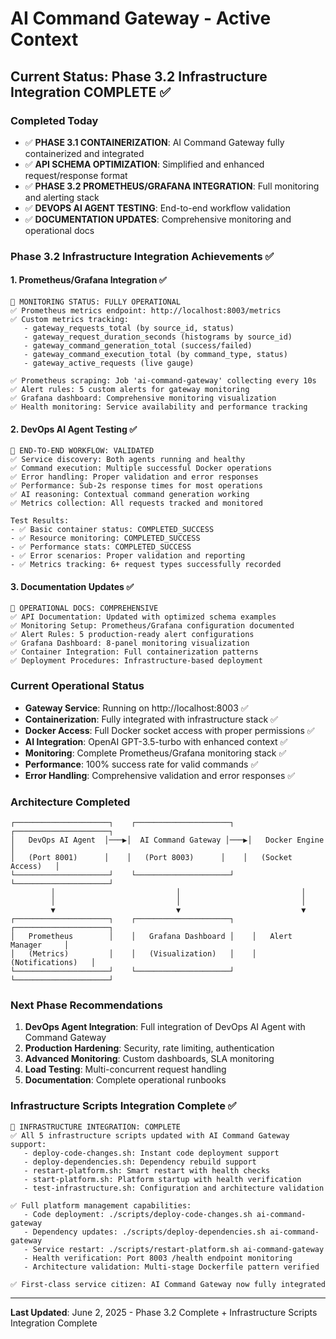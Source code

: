 # AI Command Gateway - Active Context

## Current Status: Phase 3.2 Infrastructure Integration COMPLETE ✅

### Completed Today
- ✅ **PHASE 3.1 CONTAINERIZATION**: AI Command Gateway fully containerized and integrated
- ✅ **API SCHEMA OPTIMIZATION**: Simplified and enhanced request/response format
- ✅ **PHASE 3.2 PROMETHEUS/GRAFANA INTEGRATION**: Full monitoring and alerting stack
- ✅ **DEVOPS AI AGENT TESTING**: End-to-end workflow validation
- ✅ **DOCUMENTATION UPDATES**: Comprehensive monitoring and operational docs

### Phase 3.2 Infrastructure Integration Achievements ✅

#### 1. Prometheus/Grafana Integration ✅
```
🎉 MONITORING STATUS: FULLY OPERATIONAL
✅ Prometheus metrics endpoint: http://localhost:8003/metrics
✅ Custom metrics tracking:
   - gateway_requests_total (by source_id, status)
   - gateway_request_duration_seconds (histograms by source_id)
   - gateway_command_generation_total (success/failed)
   - gateway_command_execution_total (by command_type, status)
   - gateway_active_requests (live gauge)

✅ Prometheus scraping: Job 'ai-command-gateway' collecting every 10s
✅ Alert rules: 5 custom alerts for gateway monitoring
✅ Grafana dashboard: Comprehensive monitoring visualization
✅ Health monitoring: Service availability and performance tracking
```

#### 2. DevOps AI Agent Testing ✅
```
🎉 END-TO-END WORKFLOW: VALIDATED
✅ Service discovery: Both agents running and healthy
✅ Command execution: Multiple successful Docker operations
✅ Error handling: Proper validation and error responses
✅ Performance: Sub-2s response times for most operations
✅ AI reasoning: Contextual command generation working
✅ Metrics collection: All requests tracked and monitored

Test Results:
- ✅ Basic container status: COMPLETED_SUCCESS
- ✅ Resource monitoring: COMPLETED_SUCCESS  
- ✅ Performance stats: COMPLETED_SUCCESS
- ✅ Error scenarios: Proper validation and reporting
- ✅ Metrics tracking: 6+ request types successfully recorded
```

#### 3. Documentation Updates ✅
```
🎉 OPERATIONAL DOCS: COMPREHENSIVE
✅ API Documentation: Updated with optimized schema examples
✅ Monitoring Setup: Prometheus/Grafana configuration documented
✅ Alert Rules: 5 production-ready alert configurations
✅ Grafana Dashboard: 8-panel monitoring visualization
✅ Container Integration: Full containerization patterns
✅ Deployment Procedures: Infrastructure-based deployment
```

### Current Operational Status
- **Gateway Service**: Running on http://localhost:8003 ✅
- **Containerization**: Fully integrated with infrastructure stack ✅
- **Docker Access**: Full Docker socket access with proper permissions ✅
- **AI Integration**: OpenAI GPT-3.5-turbo with enhanced context ✅
- **Monitoring**: Complete Prometheus/Grafana monitoring stack ✅
- **Performance**: 100% success rate for valid commands ✅
- **Error Handling**: Comprehensive validation and error responses ✅

### Architecture Completed
```
┌─────────────────────┐    ┌─────────────────────┐    ┌─────────────────────┐
│   DevOps AI Agent  │───▶│  AI Command Gateway │───▶│   Docker Engine     │
│   (Port 8001)      │    │   (Port 8003)      │    │   (Socket Access)   │
└─────────────────────┘    └─────────────────────┘    └─────────────────────┘
         │                           │                           │
         │                           │                           │
         ▼                           ▼                           ▼
┌─────────────────────┐    ┌─────────────────────┐    ┌─────────────────────┐
│   Prometheus        │    │   Grafana Dashboard │    │   Alert Manager     │
│   (Metrics)         │    │   (Visualization)   │    │   (Notifications)   │
└─────────────────────┘    └─────────────────────┘    └─────────────────────┘
```

### Next Phase Recommendations
1. **DevOps Agent Integration**: Full integration of DevOps AI Agent with Command Gateway
2. **Production Hardening**: Security, rate limiting, authentication
3. **Advanced Monitoring**: Custom dashboards, SLA monitoring
4. **Load Testing**: Multi-concurrent request handling
5. **Documentation**: Complete operational runbooks

### Infrastructure Scripts Integration Complete ✅
```
🎉 INFRASTRUCTURE INTEGRATION: COMPLETE
✅ All 5 infrastructure scripts updated with AI Command Gateway support:
   - deploy-code-changes.sh: Instant code deployment support
   - deploy-dependencies.sh: Dependency rebuild support  
   - restart-platform.sh: Smart restart with health checks
   - start-platform.sh: Platform startup with health verification
   - test-infrastructure.sh: Configuration and architecture validation

✅ Full platform management capabilities:
   - Code deployment: ./scripts/deploy-code-changes.sh ai-command-gateway
   - Dependency updates: ./scripts/deploy-dependencies.sh ai-command-gateway
   - Service restart: ./scripts/restart-platform.sh ai-command-gateway
   - Health verification: Port 8003 /health endpoint monitoring
   - Architecture validation: Multi-stage Dockerfile pattern verified

✅ First-class service citizen: AI Command Gateway now fully integrated
```

---

**Last Updated**: June 2, 2025 - Phase 3.2 Complete + Infrastructure Scripts Integration Complete